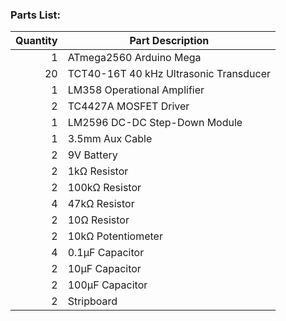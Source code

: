 ### Parts List:

| Quantity | Part Description                    |
|---------:|-------------------------------------|
| 1        | ATmega2560 Arduino Mega             |
| 20       | TCT40-16T 40 kHz Ultrasonic Transducer |
| 1        | LM358 Operational Amplifier         |
| 2        | TC4427A MOSFET Driver               |
| 1        | LM2596 DC-DC Step-Down Module       |
| 1        | 3.5mm Aux Cable                     |
| 2        | 9V Battery                          |
| 2        | 1kΩ Resistor                        |
| 2        | 100kΩ Resistor                      |
| 4        | 47kΩ Resistor                        |
| 2        | 10Ω Resistor                        |
| 2        | 10kΩ Potentiometer                  |
| 4        | 0.1μF Capacitor                     |
| 2        | 10μF Capacitor                      |
| 2        | 100μF Capacitor                     |
| 2        | Stripboard                          |
